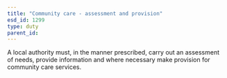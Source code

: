 ```yaml
---
title: "Community care - assessment and provision"
esd_id: 1299
type: duty
parent_id:  
---
```


A local authority must, in the manner prescribed, carry out an assessment of needs, provide information and where necessary make provision for community care services.

